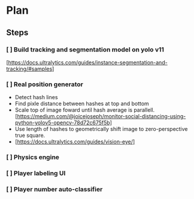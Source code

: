 # Plan

## Steps

### [ ] Build tracking and segmentation model on yolo v11

[https://docs.ultralytics.com/guides/instance-segmentation-and-tracking/#samples]

### [ ] Real position generator

- Detect hash lines
- Find pixle distance between hashes at top and bottom
- Scale top of image foward until hash average is parallell. [https://medium.com/@joicejoseph/monitor-social-distancing-using-python-yolov5-opencv-78d72c675f5b]
- Use length of hashes to geometrically shift image to zero-perspective true square.
- [https://docs.ultralytics.com/guides/vision-eye/]


### [ ] Physics engine

### [ ] Player labeling UI

### [ ] Player number auto-classifier
